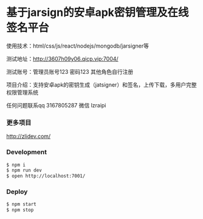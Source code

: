 # 基于jarsign的安卓apk密钥管理及在线签名平台
使用技术：html/css/js/react/nodejs/mongodb/jarsigner等

测试地址：http://3607h09y06.qicp.vip:7004/

测试账号：管理员账号123 密码123 其他角色自行注册

项目介绍：支持安卓apk的密钥生成（jatsigner）和签名，上传下载，多用户完整权限管理系统

任何问题联系qq 3167805287 微信 lzraipi

### 更多项目
http://zlidev.com/
### Development

```bash
$ npm i
$ npm run dev
$ open http://localhost:7001/
```

### Deploy

```bash
$ npm start
$ npm stop
```